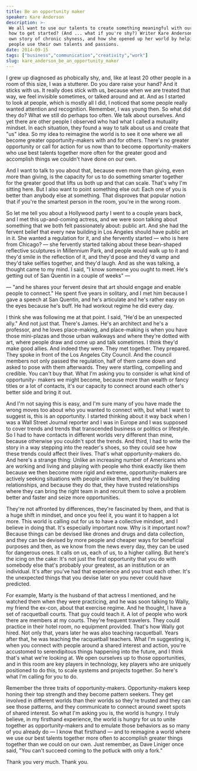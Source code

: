 ```yaml
---
title: Be an opportunity maker
speaker: Kare Anderson
description: >-
 We all want to use our talents to create something meaningful with our lives. But
 how to get started? (And ... what if you're shy?) Writer Kare Anderson shares her
 own story of chronic shyness, and how she opened up her world by helping other
 people use their own talents and passions.
date: 2014-09-15
tags: ["business","communication","creativity","work"]
slug: kare_anderson_be_an_opportunity_maker
---
```


I grew up diagnosed as phobically shy, and, like at least 20 other people in a room of
this size, I was a stutterer. Do you dare raise your hand? And it sticks with us. It really
does stick with us, because when we are treated that way, we feel invisible sometimes, or
talked around and at. And as I started to look at people, which is mostly all I did, I
noticed that some people really wanted attention and recognition. Remember, I was young
then. So what did they do? What we still do perhaps too often. We talk about ourselves.
And yet there are other people I observed who had what I called a mutuality mindset. In
each situation, they found a way to talk about us and create that "us" idea. So my idea to
reimagine the world is to see it one where we all become greater opportunity-makers with
and for others. There's no greater opportunity or call for action for us now than to
become opportunity-makers who use best talents together more often for the greater good
and accomplish things we couldn't have done on our own.

And I want to talk to you about that, because even more than giving, even more than
giving, is the capacity for us to do something smarter together for the greater good that
lifts us both up and that can scale. That's why I'm sitting here. But I also want to point
something else out: Each one of you is better than anybody else at something. That
disproves that popular notion that if you're the smartest person in the room, you're in
the wrong room. 

So let me tell you about a Hollywood party I went to a couple years back, and I met this
up-and-coming actress, and we were soon talking about something that we both felt
passionately about: public art. And she had the fervent belief that every new building in
Los Angeles should have public art in it. She wanted a regulation for it, and she
fervently started — who is here from Chicago? — she fervently started talking about these
bean-shaped reflective sculptures in Millennium Park, and people would walk up to it and
they'd smile in the reflection of it, and they'd pose and they'd vamp and they'd take
selfies together, and they'd laugh. And as she was talking, a thought came to my mind. I
said, "I know someone you ought to meet. He's getting out of San Quentin in a couple of
weeks" — 

— "and he shares your fervent desire that art should engage and enable people to connect."
He spent five years in solitary, and I met him because I gave a speech at San Quentin, and
he's articulate and he's rather easy on the eyes because he's buff. He had workout regime
he did every day. 

I think she was following me at that point. I said, "He'd be an unexpected ally." And not
just that. There's James. He's an architect and he's a professor, and he loves
place-making, and place-making is when you have those mini-plazas and those urban walkways
and where they're dotted with art, where people draw and come up and talk sometimes. I
think they'd make good allies. And indeed they were. They met together. They prepared.
They spoke in front of the Los Angeles City Council. And the council members not only
passed the regulation, half of them came down and asked to pose with them afterwards. They
were startling, compelling and credible. You can't buy that. What I'm asking you to
consider is what kind of opportunity- makers we might become, because more than wealth or
fancy titles or a lot of contacts, it's our capacity to connect around each other's 
better side and bring it out.

And I'm not saying this is easy, and I'm sure many of you have made the wrong moves too
about who you wanted to connect with, but what I want to suggest is, this is an
opportunity. I started thinking about it way back when I was a Wall Street Journal
reporter and I was in Europe and I was supposed to cover trends and trends that
transcended business or politics or lifestyle. So I had to have contacts in different
worlds very different than mine, because otherwise you couldn't spot the trends. And
third, I had to write the story in a way stepping into the reader's shoes, so they could
see how these trends could affect their lives. That's what opportunity-makers do. And
here's a strange thing: Unlike an increasing number of Americans who are working and
living and playing with people who think exactly like them because we then become more
rigid and extreme, opportunity-makers are actively seeking situations with people unlike
them, and they're building relationships, and because they do that, they have trusted
relationships where they can bring the right team in and recruit them to solve a problem
better and faster and seize more opportunities.

They're not affronted by differences, they're fascinated by them, and that is a huge shift
in mindset, and once you feel it, you want it to happen a lot more. This world is calling
out for us to have a collective mindset, and I believe in doing that. It's especially
important now. Why is it important now? Because things can be devised like drones and
drugs and data collection, and they can be devised by more people and cheaper ways for
beneficial purposes and then, as we know from the news every day, they can be used for
dangerous ones. It calls on us, each of us, to a higher calling. But here's the icing on
the cake: It's not just the first opportunity that you do with somebody else that's
probably your greatest, as an institution or an individual. It's after you've had that
experience and you trust each other. It's the unexpected things that you devise later on
you never could have predicted.

For example, Marty is the husband of that actress I mentioned, and he watched them when
they were practicing, and he was soon talking to Wally, my friend the ex-con, about that
exercise regime. And he thought, I have a set of racquetball courts. That guy could teach
it. A lot of people who work there are members at my courts. They're frequent travelers.
They could practice in their hotel room, no equipment provided. That's how Wally got
hired. Not only that, years later he was also teaching racquetball. Years after that, he
was teaching the racquetball teachers. What I'm suggesting is, when you connect with
people around a shared interest and action, you're accustomed to serendipitous things
happening into the future, and I think that's what we're looking at. We open ourselves up
to those opportunities, and in this room are key players in technology, key players who
are uniquely positioned to do this, to scale systems and projects together. So here's what
I'm calling for you to do.

Remember the three traits of opportunity-makers. Opportunity-makers keep honing their top
strength and they become pattern seekers. They get involved in different worlds than
their worlds so they're trusted and they can see those patterns, and they communicate to
connect around sweet spots of shared interest. So what I'm asking you is, the world is
hungry. I truly believe, in my firsthand experience, the world is hungry for us to unite
together as opportunity-makers and to emulate those behaviors as so many of you already do
— I know that firsthand — and to reimagine a world where we use our best talents together
more often to accomplish greater things together than we could on our own. Just remember,
as Dave Liniger once said, "You can't succeed coming to the potluck with only a fork."

Thank you very much. Thank you. 

<!--
ad_duration=3.33
comment_count=78
event="TED@IBM"
external_start_time=0
has_talk_citation=0
intro_duration=11.82
is_subtitle_required="False"
is_talk_featured="True"
language="en"
language_swap="False"
native_language="en"
number_of_related_talks=3
number_of_speakers=1
number_of_subtitled_videos=33
number_of_tags=4
number_of_talk_download_languages=33
number_of_talk_more_resources=1
number_of_talk_recommendations=0
number_of_talks_take_actions=0
post_ad_duration=0.83
published_timestamp="2014-11-05 16:20:48"
recording_date="2014-09-15"
speaker_description="Writer"
speaker_is_published=1
speaker_name="Kare Anderson"
talk_name="Be an opportunity maker"
talks_tags=["business","communication","creativity","work"]
talks_take_action=[]
url_audio="https://download.ted.com/talks/KareAnderson_2014S.mp3?apikey=acme-roadrunner"
url_photo_speaker="https://pe.tedcdn.com/images/ted/4aab99a0635310acdae795354abbf4a4001e1616_254x191.jpg"
url_photo_talk="https://pe.tedcdn.com/images/ted/04e909d23c6e43b3252478007048001f3d49e7eb_2880x1620.jpg"
url_webpage="https://www.ted.com/talks/kare_anderson_be_an_opportunity_maker"
video_type_name="TED Institute Talk"
-->